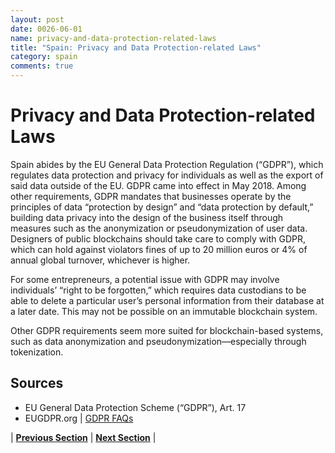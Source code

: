 ```yaml
---
layout: post
date: 0026-06-01
name: privacy-and-data-protection-related-laws
title: "Spain: Privacy and Data Protection-related Laws"
category: spain
comments: true
---
```


# Privacy and Data Protection-related Laws

Spain abides by the EU General Data Protection Regulation (“GDPR”), which regulates data protection and privacy for individuals as well as the export of said data outside of the EU. GDPR came into effect in May 2018. Among other requirements, GDPR mandates that businesses operate by the principles of data “protection by design” and “data protection by default,” building data privacy into the design of the business itself through measures such as the anonymization or pseudonymization of user data. Designers of public blockchains should take care to comply with GDPR, which can hold against violators fines of up to 20 million euros or 4% of annual global turnover, whichever is higher. 

For some entrepreneurs, a potential issue with GDPR may involve individuals’ “right to be forgotten,” which requires data custodians to be able to delete a particular user’s personal information from their database at a later date. This may not be possible on an immutable blockchain system. 

Other GDPR requirements seem more suited for blockchain-based systems, such as data anonymization and pseudonymization&mdash;especially through tokenization. 


Sources
---
- EU General Data Protection Scheme (“GDPR”), Art. 17
- EUGDPR.org | [GDPR FAQs](https://www.eugdpr.org/gdpr-faqs.html)

| **[Previous Section](https://neo-project.github.io/global-blockchain-compliance-hub//spain/spain-securities-related-laws.html)** | **[Next Section](https://neo-project.github.io/global-blockchain-compliance-hub//spain/spain-final-liability.html)** |
